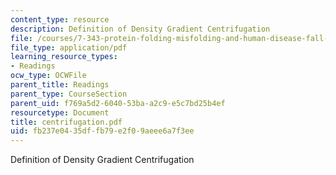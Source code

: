 ```yaml
---
content_type: resource
description: Definition of Density Gradient Centrifugation
file: /courses/7-343-protein-folding-misfolding-and-human-disease-fall-2004/fb237e0435dffb79e2f09aeee6a7f3ee_centrifugation.pdf
file_type: application/pdf
learning_resource_types:
- Readings
ocw_type: OCWFile
parent_title: Readings
parent_type: CourseSection
parent_uid: f769a5d2-6040-53ba-a2c9-e5c7bd25b4ef
resourcetype: Document
title: centrifugation.pdf
uid: fb237e04-35df-fb79-e2f0-9aeee6a7f3ee
---
```

Definition of Density Gradient Centrifugation

